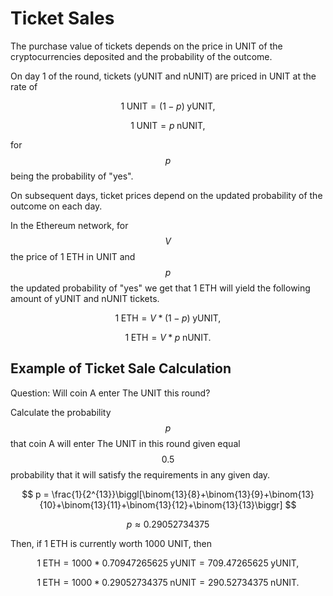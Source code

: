 # Ticket Sales

The purchase value of tickets depends on the price in UNIT of the cryptocurrencies deposited and the probability of the outcome.

On day 1 of the round, tickets (yUNIT and nUNIT) are priced in UNIT at the rate of&#x20;

$$
1 \;\textrm{UNIT}= (1-p) \;\textrm{yUNIT},
$$

$$
1 \;\textrm{UNIT}= p\;\textrm{nUNIT},
$$

for $$p$$ being the probability of "yes".

On subsequent days, ticket prices depend on the updated probability of the outcome on each day.&#x20;

In the Ethereum network, for $$V$$ the price of 1 ETH in UNIT and $$p$$ the updated probability of "yes" we get that 1 ETH will yield the following amount of yUNIT and nUNIT tickets.

$$
1 \;\textrm{ETH}= V * (1-p) \;\textrm{yUNIT},
$$

$$
1 \;\textrm{ETH}= V * p \;\textrm{nUNIT}.
$$

## Example of Ticket Sale Calculation

Question: Will coin A enter The UNIT this round?

Calculate the probability $$p$$ that coin A will enter The UNIT in this round given equal $$0.5$$ probability that it will satisfy the requirements in any given day.

$$
p = \frac{1}{2^{13}}\biggl[\binom{13}{8}+\binom{13}{9}+\binom{13}{10}+\binom{13}{11}+\binom{13}{12}+\binom{13}{13}\biggr]
$$

$$
p \approx 0.29052734375
$$

Then, if 1 ETH is currently worth 1000 UNIT, then

$$
1 \;\textrm{ETH}= 1000*  0.70947265625\;\textrm{yUNIT}=709.47265625\;\textrm{yUNIT},
$$

$$
1 \;\textrm{ETH}= 1000 * 0.29052734375 \;\textrm{nUNIT} = 290.52734375\;\textrm{nUNIT}.
$$
